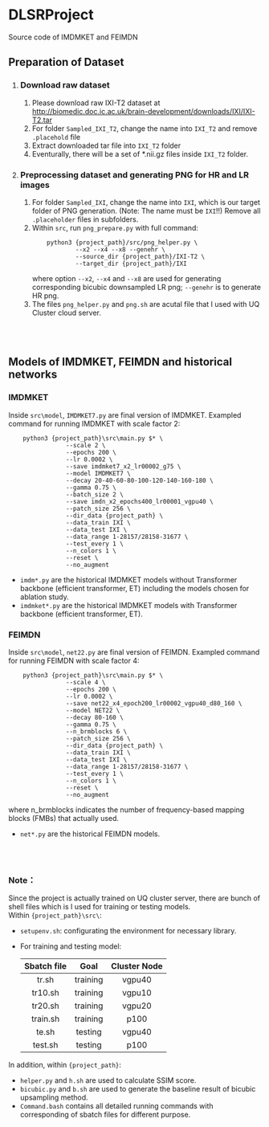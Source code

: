 # DLSRProject
Source code of IMDMKET and FEIMDN

## Preparation of Dataset
1. ### Download raw dataset
      1. Please download raw IXI-T2 dataset at http://biomedic.doc.ic.ac.uk/brain-development/downloads/IXI/IXI-T2.tar
      2. For folder `Sampled_IXI_T2`, change the name into `IXI_T2` and remove `.placehold` file
      3. Extract downloaded tar file into `IXI_T2` folder
      4. Eventurally, there will be a set of *.nii.gz files inside `IXI_T2` folder.
2. ### Preprocessing dataset and generating PNG for HR and LR images
    1. For folder `Sampled_IXI`, change the name into  `IXI`, which is our target folder of PNG generation. (Note: The name must be `IXI`!!) Remove all `.placeholder` files in subfolders.
    2. Within `src`, run `png_prepare.py` with full command:
        ```
            python3 {project_path}/src/png_helper.py \
                    --x2 --x4 --x8 --genehr \
                    --source_dir {project_path}/IXI-T2 \
                    --target_dir {project_path}/IXI
        ```
        where option `--x2`, `--x4` and `--x8` are used for generating corresponding bicubic downsampled LR png; `--genehr` is to generate HR png.
    3. The files `png_helper.py` and `png.sh` are acutal file that I used with UQ Cluster cloud server.



<br/><br/>


## Models of IMDMKET, FEIMDN and historical networks
### IMDMKET
Inside `src\model`, `IMDMKET7.py` are final version of IMDMKET. Exampled command for running IMDMKET with scale factor 2: 
```
    python3 {project_path}\src\main.py $* \
                --scale 2 \
                --epochs 200 \
                --lr 0.0002 \
                --save imdmket7_x2_lr00002_g75 \
                --model IMDMKET7 \
                --decay 20-40-60-80-100-120-140-160-180 \
                --gamma 0.75 \
                --batch_size 2 \
                --save imdn_x2_epochs400_lr00001_vgpu40 \
                --patch_size 256 \
                --dir_data {project_path} \
                --data_train IXI \
                --data_test IXI \
                --data_range 1-28157/28158-31677 \
                --test_every 1 \
                --n_colors 1 \
                --reset \
                --no_augment
```
- `imdm*.py` are the historical IMDMKET models without Transformer backbone (efficient transformer, ET) including the models chosen for ablation study.
- `imdmket*.py` are the historical IMDMKET models with Transformer backbone (efficient transformer, ET).

### FEIMDN
Inside `src\model`, `net22.py` are final version of FEIMDN. Exampled command for running FEIMDN with scale factor 4: 
```
    python3 {project_path}\src\main.py $* \
                --scale 4 \
                --epochs 200 \
                --lr 0.0002 \
                --save net22_x4_epoch200_lr00002_vgpu40_d80_160 \
                --model NET22 \
                --decay 80-160 \
                --gamma 0.75 \
                --n_brmblocks 6 \
                --patch_size 256 \
                --dir_data {project_path} \
                --data_train IXI \
                --data_test IXI \
                --data_range 1-28157/28158-31677 \
                --test_every 1 \
                --n_colors 1 \
                --reset \
                --no_augment
```
where n_brmblocks indicates the number of frequency-based mapping blocks (FMBs) that actually used.
- `net*.py` are the historical FEIMDN models.

<br/><br/>

### Note：
Since the project is actually trained on UQ cluster server, there are bunch of shell files which is I used for training or testing models.  
Within `{project_path}\src\`:
- `setupenv.sh`: configurating the environment for necessary library.
- For training and testing model:

    | Sbatch file |   Goal   | Cluster Node |
    |:-----------:|:--------:|:------------:|
    |    tr.sh    | training |    vgpu40    |
    |   tr10.sh   | training |    vgpu10    |
    |   tr20.sh   | training |    vgpu20    |
    |   train.sh  | training |     p100     |
    |    te.sh    |  testing |    vgpu40    |
    |   test.sh   |  testing |     p100     |

In addition, within `{project_path}`:
- `helper.py` and `h.sh` are used to calculate SSIM score. 
- `bicubic.py` and `b.sh` are used to generate the baseline result of bicubic upsampling method.
- `Command.bash` contains all detailed running commands with corresponding of sbatch files for different purpose.

